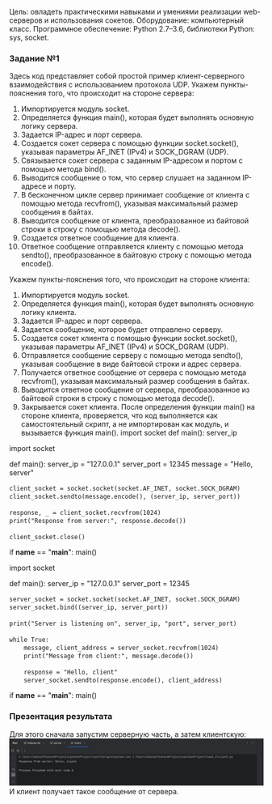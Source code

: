 Цель: овладеть практическими навыками и умениями реализации web-серверов и
использования сокетов.
Оборудование: компьютерный класс.
Программное обеспечение: Python 2.7–3.6, библиотеки Python: sys, socket.


### Задание №1
Здесь код представляет собой простой пример клиент-серверного взаимодействия с использованием протокола UDP. Укажем пункты-пояснения того, что происходит на стороне сервера: 
1. Импортируется модуль socket. 
2. Определяется функция main(), которая будет выполнять основную логику сервера. 
3. Задается IP-адрес и порт сервера. 
4. Создается сокет сервера с помощью функции socket.socket(), указывая параметры AF_INET (IPv4) и SOCK_DGRAM (UDP). 
5. Связывается сокет сервера с заданным IP-адресом и портом с помощью метода bind(). 
6. Выводится сообщение о том, что сервер слушает на заданном IP-адресе и порту. 
7. В бесконечном цикле сервер принимает сообщение от клиента с помощью метода recvfrom(), указывая максимальный размер сообщения в байтах. 
8. Выводится сообщение от клиента, преобразованное из байтовой строки в строку с помощью метода decode(). 
9. Создается ответное сообщение для клиента. 
10. Ответное сообщение отправляется клиенту с помощью метода sendto(), преобразованное в байтовую строку с помощью метода encode().


Укажем пункты-пояснения того, что происходит на стороне клиента: 
1. Импортируется модуль socket.
2. Определяется функция main(), которая будет выполнять основную логику клиента. 
3. Задается IP-адрес и порт сервера. 
4. Задается сообщение, которое будет отправлено серверу. 
5. Создается сокет клиента с помощью функции socket.socket(), указывая параметры AF_INET (IPv4) и SOCK_DGRAM (UDP). 
6. Отправляется сообщение серверу с помощью метода sendto(), указывая сообщение в виде байтовой строки и адрес сервера. 
7. Получается ответное сообщение от сервера с помощью метода recvfrom(), указывая максимальный размер сообщения в байтах. 
8. Выводится ответное сообщение от сервера, преобразованное из байтовой строки в строку с помощью метода decode(). 
9. Закрывается сокет клиента. После определения функции main() на стороне клиента, проверяется, что код выполняется как самостоятельный скрипт, а не импортирован как модуль, и вызывается функция main(). import socket def main(): server_ip

import socket


def main():
    server_ip = "127.0.0.1"
    server_port = 12345
    message = "Hello, server"

    client_socket = socket.socket(socket.AF_INET, socket.SOCK_DGRAM)
    client_socket.sendto(message.encode(), (server_ip, server_port))

    response, _ = client_socket.recvfrom(1024)
    print("Response from server:", response.decode())

    client_socket.close()


if __name__ == "__main__":
    main()

import socket


def main():
    server_ip = "127.0.0.1"
    server_port = 12345

    server_socket = socket.socket(socket.AF_INET, socket.SOCK_DGRAM)
    server_socket.bind((server_ip, server_port))

    print("Server is listening on", server_ip, "port", server_port)

    while True:
        message, client_address = server_socket.recvfrom(1024)
        print("Message from client:", message.decode())

        response = "Hello, client"
        server_socket.sendto(response.encode(), client_address)


if __name__ == "__main__":
    main()


### Презентация результата
Для этого сначала запустим серверную часть, а затем клиентскую:
![Пример](img/task_1.png)
И клиент получает такое сообщение от сервера.

